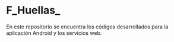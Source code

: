 # F_Huellas_

En este repositorio se encuentra los códigos desarrollados para la aplicación Android y los servicios web.
